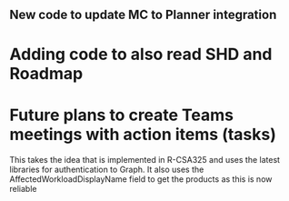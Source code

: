 ## New code to update MC to Planner integration

# Adding code to also read SHD and Roadmap
# Future plans to create Teams meetings with action items (tasks)

This takes the idea that is implemented in R-CSA325 and uses the latest libraries for authentication to Graph.
It also uses the AffectedWorkloadDisplayName field to get the products as this is now reliable